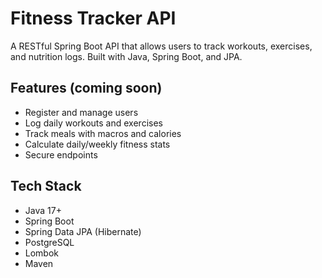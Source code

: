# Fitness Tracker API
A RESTful Spring Boot API that allows users to track workouts, exercises, and nutrition logs. Built with Java, Spring Boot, and JPA.

## Features (coming soon)
- Register and manage users
- Log daily workouts and exercises
- Track meals with macros and calories
- Calculate daily/weekly fitness stats 
- Secure endpoints 

## Tech Stack
- Java 17+
- Spring Boot
- Spring Data JPA (Hibernate)
- PostgreSQL
- Lombok
- Maven

